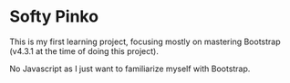 # Softy Pinko

This is my first learning project, focusing mostly on mastering Bootstrap (v4.3.1 at the time of doing this project).

No Javascript as I just want to familiarize myself with Bootstrap.
